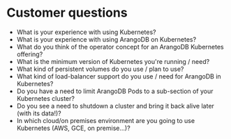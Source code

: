 # Customer questions

- What is your experience with using Kubernetes?
- What is your experience with using ArangoDB on Kubernetes?
- What do you think of the operator concept for an ArangoDB Kubernetes offering?
- What is the minimum version of Kubernetes you're running / need?
- What kind of persistent volumes do you use / plan to use?
- What kind of load-balancer support do you use / need for ArangoDB in Kubernetes?
- Do you have a need to limit ArangoDB Pods to a sub-section of your Kubernetes cluster?
- Do you see a need to shutdown a cluster and bring it back alive later (with its data!)?
- In which cloud/on premises environment are you going to use Kubernetes (AWS, GCE, on premise...)?
